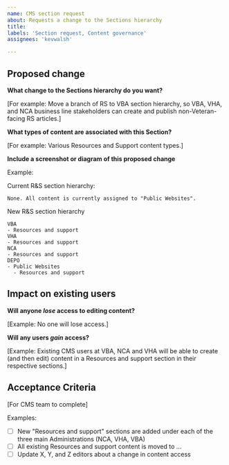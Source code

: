 ```yaml
---
name: CMS section request
about: Requests a change to the Sections hierarchy
title: 
labels: 'Section request, Content governance'
assignees: 'kevwalsh'

---
```


## Proposed change

**What change to the Sections hierarchy do you want?** 

[For example: Move a branch of RS to VBA section hierarchy, so VBA, VHA, and NCA business line stakeholders can create and publish non-Veteran-facing RS articles.]


**What types of content are associated with this Section?**

[For example: Various Resources and Support content types.]

**Include a screenshot or diagram of this proposed change**

Example: 

Current R&S section hierarchy:  

```
None. All content is currently assigned to "Public Websites". 
```

New R&S section hierarchy

```
VBA
- Resources and support
VHA
- Resources and support
NCA
- Resources and support
DEPO 
- Public Websites
  - Resources and support
```



## Impact on existing users 

**Will anyone _lose_ access to editing content?**

[Example: No one will lose access.]

**Will any users _gain_ access?**

[Example: Existing CMS users at VBA, NCA and VHA will be able to create (and then edit) content in a Resources and support section in their respective sections.]


## Acceptance Criteria
[For CMS team to complete]

Examples: 
- [ ] New "Resources and support" sections are added under each of the three main Administrations (NCA, VHA, VBA)
- [ ] All existing Resources and support content is moved to ...
- [ ] Update X, Y, and Z editors about a change in content access
